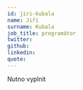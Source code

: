 ```yaml
---
id: jiri-kubala
name: Jiří
surname: Kubala
job_title: programátor
twitter: 
github: 
linkedin: 
quote: 
---
```

Nutno vyplnit
